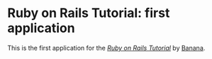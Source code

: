 # Ruby on Rails Tutorial: first application

This is the first application for the [*Ruby on Rails Tutorial*](http://railstutorial.org/) by [Banana](http://blog.thatboy.me/).